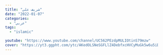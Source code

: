 ```yaml
---
title: "شريف علي"
date: "2022-01-07"
categories:
  - "عربي"
tags:
  - "islamic"

youtube: "https://www.youtube.com/channel/UC562PEzdpMULIOtinS79mzw"
cover: "https://yt3.ggpht.com/ytc/AKedOLSNeSGFLlZ4DebfxcHVCyMuGk5w6u5iDeZYmC_tRA=s176-c-k-c0x00ffffff-no-rj"
---
```

